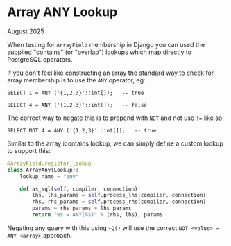 Array ANY Lookup
================

August 2025


When testing for `ArrayField` membership in Django you can used the supplied "contains" (or "overlap") lookups which map
directly to PostgreSQL operators.

If you don't feel like constructing an array the standard way to check for array membership is to use the `ANY`
operator, eg:

```
SELECT 1 = ANY ('{1,2,3}'::int[]);   -- true

SELECT 4 = ANY ('{1,2,3}'::int[]);   -- false
```

The correct way to negate this is to prepend with `NOT` and not use `!=` like so:

```
SELECT NOT 4 = ANY ('{1,2,3}'::int[]);   -- true
```

Similar to the array icontains lookup, we can simply define a custom lookup to support this:

```python
@ArrayField.register_lookup
class ArrayAny(Lookup):
    lookup_name = "any"

    def as_sql(self, compiler, connection):
        lhs, lhs_params = self.process_lhs(compiler, connection)
        rhs, rhs_params = self.process_rhs(compiler, connection)
        params = rhs_params + lhs_params
        return "%s = ANY(%s)" % (rhs, lhs), params
```

Negating any query with this using `~Q()` will use the correct `NOT <value> = ANY <array>` approach.
